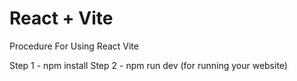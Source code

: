 # React + Vite

Procedure For Using React Vite

Step 1 - npm install 
Step 2 - npm run dev (for running your website)
